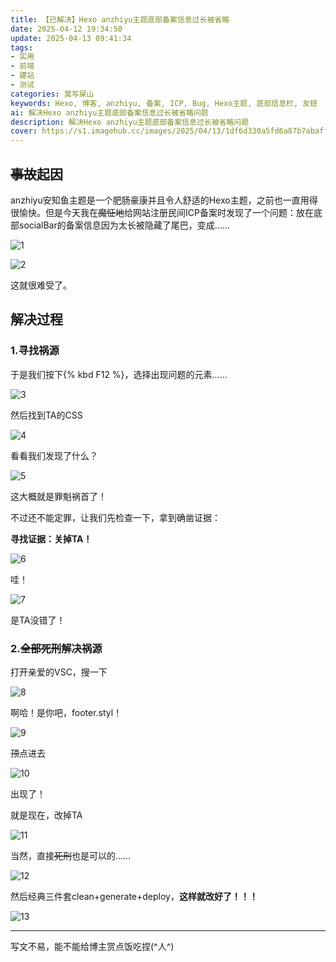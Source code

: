```yaml
---
title: 【已解决】Hexo anzhiyu主题底部备案信息过长被省略
date: 2025-04-12 19:34:50
update: 2025-04-13 09:41:34
tags:
- 实用
- 前端
- 建站
- 测试
categories: 莫写屎山
keywords: Hexo, 博客, anzhiyu, 备案, ICP, Bug, Hexo主题, 底部信息栏, 友链
ai: 解决Hexo anzhiyu主题底部备案信息过长被省略问题
description: 解决Hexo anzhiyu主题底部备案信息过长被省略问题
cover: https://s1.imagehub.cc/images/2025/04/13/1df6d330a5fd6a87b7abaff58c423d2c.webp
---
```


## ~~事故~~起因

anzhiyu安知鱼主题是一个肥肠豪康并且令人舒适的Hexo主题，之前也一直用得很愉快。但是今天我在~~魔怔地~~给网站注册民间ICP备案时发现了一个问题：放在底部socialBar的备案信息因为太长被隐藏了尾巴，变成……

![1](https://s1.imagehub.cc/images/2025/04/12/fb96778b22e4ca6c71dbb8d47be1e696.png)

![2](https://s1.imagehub.cc/images/2025/04/12/ce5fefb68d7ec91207a693e791497035.jpeg)

这就很难受了。

## 解决过程

### 1.寻找祸源

于是我们按下{% kbd F12 %}，选择出现问题的元素……

![3](https://s1.imagehub.cc/images/2025/04/12/3ce058929ae8602c1712f703a6c30b2b.png)

然后找到TA的CSS

![4](https://s1.imagehub.cc/images/2025/04/12/4836f5237d73a5c0cb71e2127f3c253a.png)

看看我们发现了什么？

![5](https://s1.imagehub.cc/images/2025/04/12/c7665d22bdc1949bc3a48d7af459c0ed.png)

这大概就是罪魁祸首了！

不过还不能定罪，让我们先检查一下，拿到确凿证据：

**寻找证据：关掉TA！**

![6](https://s1.imagehub.cc/images/2025/04/12/df8ab60844317a2bbaf57aac07c859e8.png)

哇！

![7](https://s1.imagehub.cc/images/2025/04/12/0f4d203bddd8ae9024c01fd1d7765809.jpeg)

是TA没错了！

### 2.~~全部死刑~~解决祸源

打开亲爱的VSC，搜一下

![8](https://s1.imagehub.cc/images/2025/04/12/c9f451fb1a45aa5dd848b336e5ca30b5.png)

啊哈！是你吧，footer.styl！

![9](https://s1.imagehub.cc/images/2025/04/12/0f8d30cf05df92b28fa486c14eb0618f.png)

~~顶~~点进去

![10](https://s1.imagehub.cc/images/2025/04/12/a40112b2693bf2fbb201f7bec03ed155.png)

出现了！

就是现在，改掉TA

![11](https://s1.imagehub.cc/images/2025/04/12/6c24dc0137ed3e248bd7d57cd3bfe04d.png)

当然，直接~~死刑~~也是可以的……

![12](https://s1.imagehub.cc/images/2025/04/12/a7f10eeb5dd8643dd473df930eaf0b4b.png)

然后经典三件套clean+generate+deploy，**这样就改好了！！！**

![13](https://s1.imagehub.cc/images/2025/04/12/f74b511e027e77b20ef7979bde38799d.jpeg)

---

写文不易，能不能给博主赏点饭吃捏(^人^)
